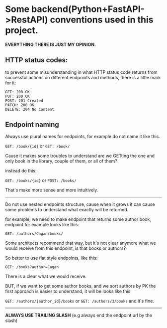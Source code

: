 # Some backend(Python+FastAPI->RestAPI) conventions used in this project.

#### EVERYTHING THERE IS JUST MY OPINION.

## HTTP status codes:
to prevent some misunderstanding in what HTTP status code returns from successful actions on different endpoints and methods, there is a little mark for it:
```
GET: 200 OK
PUT: 200 OK
POST: 201 Created
PATCH: 200 OK
DELETE: 204 No Content
```

## Endpoint naming 

Always use plural names for endpoints, for example do not name it like this.

`GET: /book/{id}` 
or 
`GET: /book/`


Cause it makes some troubles to understand are we GETting the one and only book in the library, couple of them, or all of them?

instead do this:

`GET: /books/{id}` or 
`POST: /books/` 

That's make more sense and more intuitively.

---

Do not use nested endpoints structure, cause when it grows it can cause some problems to understand what exactly will be returned.

for example, we need to make endpoint that returns some author book, endpoint for example looks like this:

`GET: /authors/Cagan/books/`

Some architects recommend that way, but it's not clear anymore what we would receive from this endpoint, is that books or authors? 

So better to use flat style endpoints, like this: 

`GET: /books?author=Cagan`

There is a clear what we would receive. 

BUT, if we want to get some author books, and we sort authors by PK the first approach is easier to understand, it will be looks like this:

`GET: /authors/{author_id}/books` or `GET: /authors/3/books` and it's fine.

---

**ALWAYS USE TRAILING SLASH** (e.g always end the endpoint url by the slash)

